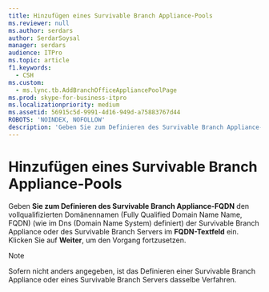 ```yaml
---
title: Hinzufügen eines Survivable Branch Appliance-Pools
ms.reviewer: null
ms.author: serdars
author: SerdarSoysal
manager: serdars
audience: ITPro
ms.topic: article
f1.keywords:
  - CSH
ms.custom:
  - ms.lync.tb.AddBranchOfficeAppliancePoolPage
ms.prod: skype-for-business-itpro
ms.localizationpriority: medium
ms.assetid: 56915c5d-9991-4d16-949d-a75883767d44
ROBOTS: 'NOINDEX, NOFOLLOW'
description: 'Geben Sie zum Definieren des Survivable Branch Appliance-FQDN den vollqualifizierten Domänennamen (Fully Qualified Domain Name Name, FQDN) (wie im Dns (Domain Name System) definiert) der Survivable Branch Appliance oder des Survivable Branch Servers im FQDN-Textfeld ein. Klicken Sie auf Weiter, um den Vorgang fortzusetzen.'
---
```


# <a name="add-survivable-branch-appliance-pool"></a>Hinzufügen eines Survivable Branch Appliance-Pools
 
Geben **Sie zum Definieren des Survivable Branch Appliance-FQDN** den vollqualifizierten Domänennamen (Fully Qualified Domain Name Name, FQDN) (wie im Dns (Domain Name System) definiert) der Survivable Branch Appliance oder des Survivable Branch Servers im **FQDN-Textfeld** ein. Klicken Sie auf **Weiter**, um den Vorgang fortzusetzen.
  
> [!NOTE]
> Sofern nicht anders angegeben, ist das Definieren einer Survivable Branch Appliance oder eines Survivable Branch Servers dasselbe Verfahren. 
  

